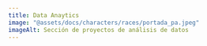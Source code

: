 ```yaml
---
title: Data Anaytics
image: "@assets/docs/characters/races/portada_pa.jpeg"
imageAlt: Sección de proyectos de análisis de datos
---
```

